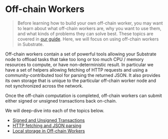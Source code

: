 # Off-chain Workers

> Before learning how to build your own off-chain worker, you may want to learn about what off-chain
> workers are, why you want to use them, and what kinds of problems they can solve best. These
> topics are covered in
> [our guide](https://substrate.dev/docs/en/conceptual/core/off-chain-workers). Here, we will focus
> on using off-chain workers in Substrate.

Off-chain workers contain a set of powerful tools allowing your Substrate node to offload tasks that
take too long or too much CPU / memory resources to compute, or have non-deterministic result. In
particular we have a set of helpers allowing fetching of HTTP requests and using a
community-contributed tool for parsing the returned JSON. It also provides its own storage that is
unique to the particular off-chain worker node and not synchronized across the network.

Once the off-chain computation is completed, off-chain workers can submit either signed or unsigned
transactions back on-chain.

We will deep-dive into each of the topics below.

-   [Signed and Unsigned Transactions](./transactions.md)
-   [HTTP fetching and JSON parsing](./http-json.md)
-   [Local storage in Off-chain Workers](./storage.md)
